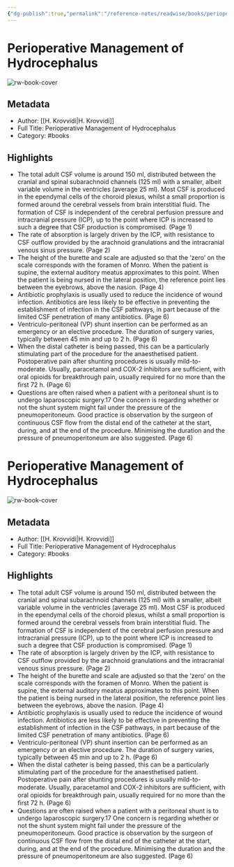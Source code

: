 ```yaml
---
{"dg-publish":true,"permalink":"/reference-notes/readwise/books/perioperative-management-of-hydrocephalus/"}
---
```


# Perioperative Management of Hydrocephalus

![rw-book-cover](https://readwise-assets.s3.amazonaws.com/static/images/default-book-icon-2.dae1dc4d332b.png)

## Metadata
- Author: [[H. Krovvidi\|H. Krovvidi]]
- Full Title: Perioperative Management of Hydrocephalus
- Category: #books

## Highlights
- The total adult CSF volume is around 150 ml, distributed between the cranial and spinal subarachnoid channels (125 ml) with a smaller, albeit variable volume in the ventricles (average 25 ml). Most CSF is produced in the ependymal cells of the choroid plexus, whilst a small proportion is formed around the cerebral vessels from brain interstitial ﬂuid. The formation of CSF is independent of the cerebral perfusion pressure and intracranial pressure (ICP), up to the point where ICP is increased to such a degree that CSF production is compromised. (Page 1)
- The rate of absorption is largely driven by the ICP, with resistance to CSF outﬂow provided by the arachnoid granulations and the intracranial venous sinus pressure. (Page 2)
- The height of the burette and scale are adjusted so that the ‘zero’ on the scale corresponds with the foramen of Monro. When the patient is supine, the external auditory meatus approximates to this point. When the patient is being nursed in the lateral position, the reference point lies between the eyebrows, above the nasion. (Page 4)
- Antibiotic prophylaxis is usually used to reduce the incidence of wound infection. Antibiotics are less likely to be effective in preventing the establishment of infection in the CSF pathways, in part because of the limited CSF penetration of many antibiotics. (Page 6)
- Ventriculo-peritoneal (VP) shunt insertion can be performed as an emergency or an elective procedure. The duration of surgery varies, typically between 45 min and up to 2 h. (Page 6)
- When the distal catheter is being passed, this can be a particularly stimulating part of the procedure for the anaesthetised patient. Postoperative pain after shunting procedures is usually mild-to-moderate. Usually, paracetamol and COX-2 inhibitors are sufﬁcient, with oral opioids for breakthrough pain, usually required for no more than the ﬁrst 72 h. (Page 6)
- Questions are often raised when a patient with a peritoneal shunt is to undergo laparoscopic surgery.17 One concern is regarding whether or not the shunt system might fail under the pressure of the pneumoperitoneum. Good practice is observation by the surgeon of continuous CSF ﬂow from the distal end of the catheter at the start, during, and at the end of the procedure. Minimising the duration and the pressure of pneumoperitoneum are also suggested. (Page 6)
# Perioperative Management of Hydrocephalus

![rw-book-cover](https://readwise-assets.s3.amazonaws.com/static/images/default-book-icon-2.dae1dc4d332b.png)

## Metadata
- Author: [[H. Krovvidi\|H. Krovvidi]]
- Full Title: Perioperative Management of Hydrocephalus
- Category: #books

## Highlights
- The total adult CSF volume is around 150 ml, distributed between the cranial and spinal subarachnoid channels (125 ml) with a smaller, albeit variable volume in the ventricles (average 25 ml). Most CSF is produced in the ependymal cells of the choroid plexus, whilst a small proportion is formed around the cerebral vessels from brain interstitial ﬂuid. The formation of CSF is independent of the cerebral perfusion pressure and intracranial pressure (ICP), up to the point where ICP is increased to such a degree that CSF production is compromised. (Page 1)
- The rate of absorption is largely driven by the ICP, with resistance to CSF outﬂow provided by the arachnoid granulations and the intracranial venous sinus pressure. (Page 2)
- The height of the burette and scale are adjusted so that the ‘zero’ on the scale corresponds with the foramen of Monro. When the patient is supine, the external auditory meatus approximates to this point. When the patient is being nursed in the lateral position, the reference point lies between the eyebrows, above the nasion. (Page 4)
- Antibiotic prophylaxis is usually used to reduce the incidence of wound infection. Antibiotics are less likely to be effective in preventing the establishment of infection in the CSF pathways, in part because of the limited CSF penetration of many antibiotics. (Page 6)
- Ventriculo-peritoneal (VP) shunt insertion can be performed as an emergency or an elective procedure. The duration of surgery varies, typically between 45 min and up to 2 h. (Page 6)
- When the distal catheter is being passed, this can be a particularly stimulating part of the procedure for the anaesthetised patient. Postoperative pain after shunting procedures is usually mild-to-moderate. Usually, paracetamol and COX-2 inhibitors are sufﬁcient, with oral opioids for breakthrough pain, usually required for no more than the ﬁrst 72 h. (Page 6)
- Questions are often raised when a patient with a peritoneal shunt is to undergo laparoscopic surgery.17 One concern is regarding whether or not the shunt system might fail under the pressure of the pneumoperitoneum. Good practice is observation by the surgeon of continuous CSF ﬂow from the distal end of the catheter at the start, during, and at the end of the procedure. Minimising the duration and the pressure of pneumoperitoneum are also suggested. (Page 6)
